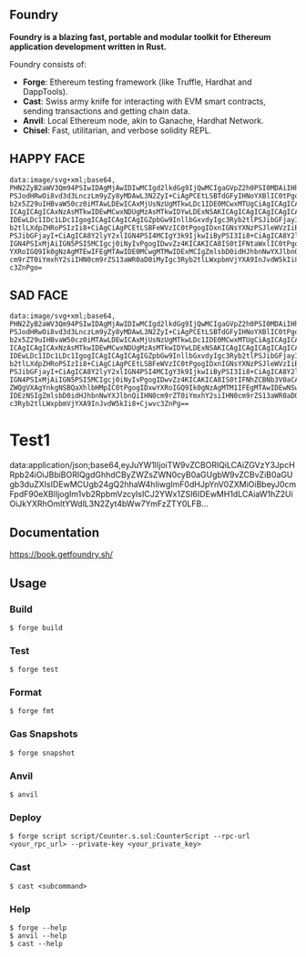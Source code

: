 ## Foundry

**Foundry is a blazing fast, portable and modular toolkit for Ethereum application development written in Rust.**

Foundry consists of:

-   **Forge**: Ethereum testing framework (like Truffle, Hardhat and DappTools).
-   **Cast**: Swiss army knife for interacting with EVM smart contracts, sending transactions and getting chain data.
-   **Anvil**: Local Ethereum node, akin to Ganache, Hardhat Network.
-   **Chisel**: Fast, utilitarian, and verbose solidity REPL.

## HAPPY FACE
```
data:image/svg+xml;base64,
PHN2ZyB2aWV3Qm94PSIwIDAgMjAwIDIwMCIgd2lkdGg9IjQwMCIgaGVpZ2h0PSI0MDAiIHhtbG5z
PSJodHRwOi8vd3d3LnczLm9yZy8yMDAwL3N2ZyI+CiAgPCEtLSBTdGFyIHNoYXBlIC0tPgogIDxw
b2x5Z29uIHBvaW50cz0iMTAwLDEwICAxMjUsNzUgMTkwLDc1IDE0MCwxMTUgCiAgICAgICAgICAg
ICAgICAgICAxNzAsMTkwIDEwMCwxNDUgMzAsMTkwIDYwLDExNSAKICAgICAgICAgICAgICAgICAg
IDEwLDc1IDc1LDc1IgogICAgICAgICAgIGZpbGw9InllbGxvdyIgc3Ryb2tlPSJibGFjayIgc3Ry
b2tlLXdpZHRoPSIzIi8+CiAgCiAgPCEtLSBFeWVzIC0tPgogIDxnIGNsYXNzPSJleWVzIiBmaWxs
PSJibGFjayI+CiAgICA8Y2lyY2xlIGN4PSI4MCIgY3k9IjkwIiByPSI3Ii8+CiAgICA8Y2lyY2xl
IGN4PSIxMjAiIGN5PSI5MCIgcj0iNyIvPgogIDwvZz4KICAKICA8IS0tIFNtaWxlIC0tPgogIDxw
YXRoIGQ9Ik0gNzAgMTEwIFEgMTAwIDE0MCwgMTMwIDExMCIgZmlsbD0idHJhbnNwYXJlbnQiIHN0
cm9rZT0iYmxhY2siIHN0cm9rZS13aWR0aD0iMyIgc3Ryb2tlLWxpbmVjYXA9InJvdW5kIi8+Cjwv
c3ZnPgo=
```
## SAD FACE
```
data:image/svg+xml;base64,
PHN2ZyB2aWV3Qm94PSIwIDAgMjAwIDIwMCIgd2lkdGg9IjQwMCIgaGVpZ2h0PSI0MDAiIHhtbG5z
PSJodHRwOi8vd3d3LnczLm9yZy8yMDAwL3N2ZyI+CiAgPCEtLSBTdGFyIHNoYXBlIC0tPgogIDxw
b2x5Z29uIHBvaW50cz0iMTAwLDEwICAxMjUsNzUgMTkwLDc1IDE0MCwxMTUgCiAgICAgICAgICAg
ICAgICAgICAxNzAsMTkwIDEwMCwxNDUgMzAsMTkwIDYwLDExNSAKICAgICAgICAgICAgICAgICAg
IDEwLDc1IDc1LDc1IgogICAgICAgICAgIGZpbGw9InllbGxvdyIgc3Ryb2tlPSJibGFjayIgc3Ry
b2tlLXdpZHRoPSIzIi8+CiAgCiAgPCEtLSBFeWVzIC0tPgogIDxnIGNsYXNzPSJleWVzIiBmaWxs
PSJibGFjayI+CiAgICA8Y2lyY2xlIGN4PSI4MCIgY3k9IjkwIiByPSI3Ii8+CiAgICA8Y2lyY2xl
IGN4PSIxMjAiIGN5PSI5MCIgcj0iNyIvPgogIDwvZz4KICAKICA8IS0tIFNhZCBNb3V0aCAoTW92
ZWQgVXAgYnkgNSBQaXhlbHMpIC0tPgogIDxwYXRoIGQ9Ik0gNzAgMTM1IFEgMTAwIDEwNSwgMTMw
IDEzNSIgZmlsbD0idHJhbnNwYXJlbnQiIHN0cm9rZT0iYmxhY2siIHN0cm9rZS13aWR0aD0iMyIg
c3Ryb2tlLWxpbmVjYXA9InJvdW5kIi8+Cjwvc3ZnPg==
```
# Test1
data:application/json;base64,eyJuYW1lIjoiTW9vZCBORlQiLCAiZGVzY3JpcHRpb24iOiJBbiBORlQgdGhhdCByZWZsZWN0cyB0aGUgbW9vZCBvZiB0aGUgb3duZXIsIDEwMCUgb24gQ2hhaW4hIiwgImF0dHJpYnV0ZXMiOiBbeyJ0cmFpdF90eXBlIjogIm1vb2RpbmVzcyIsICJ2YWx1ZSI6IDEwMH1dLCAiaW1hZ2UiOiJkYXRhOmltYWdlL3N2Zyt4bWw7YmFzZTY0LFB...



## Documentation

https://book.getfoundry.sh/

## Usage

### Build

```shell
$ forge build
```

### Test

```shell
$ forge test
```

### Format

```shell
$ forge fmt
```

### Gas Snapshots

```shell
$ forge snapshot
```

### Anvil

```shell
$ anvil
```

### Deploy

```shell
$ forge script script/Counter.s.sol:CounterScript --rpc-url <your_rpc_url> --private-key <your_private_key>
```

### Cast

```shell
$ cast <subcommand>
```

### Help

```shell
$ forge --help
$ anvil --help
$ cast --help
```
